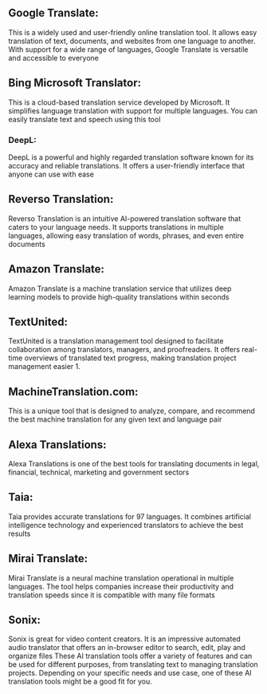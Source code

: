 ## Google Translate:
This is a widely used and user-friendly online translation tool. It allows easy translation of text, documents, and websites from one language to another. With support for a wide range of languages, Google Translate is versatile and accessible to everyone 
## Bing Microsoft Translator:
This is a cloud-based translation service developed by Microsoft. It simplifies language translation with support for multiple languages. You can easily translate text and speech using this tool 
### DeepL:
DeepL is a powerful and highly regarded translation software known for its accuracy and reliable translations. It offers a user-friendly interface that anyone can use with ease 
## Reverso Translation:
Reverso Translation is an intuitive AI-powered translation software that caters to your language needs. It supports translations in multiple languages, allowing easy translation of words, phrases, and even entire documents 
## Amazon Translate:
Amazon Translate is a machine translation service that utilizes deep learning models to provide high-quality translations within seconds 
## TextUnited: 
TextUnited is a translation management tool designed to facilitate collaboration among translators, managers, and proofreaders. It offers real-time overviews of translated text progress, making translation project management easier 1.
## MachineTranslation.com:
This is a unique tool that is designed to analyze, compare, and recommend the best machine translation for any given text and language pair 
## Alexa Translations:
Alexa Translations is one of the best tools for translating documents in legal, financial, technical, marketing and government sectors 
## Taia:
Taia provides accurate translations for 97 languages. It combines artificial intelligence technology and experienced translators to achieve the best results 
## Mirai Translate:
Mirai Translate is a neural machine translation operational in multiple languages. The tool helps companies increase their productivity and translation speeds since it is compatible with many file formats 
## Sonix:
Sonix is great for video content creators. It is an impressive automated audio translator that offers an in-browser editor to search, edit, play and organize files 
These AI translation tools offer a variety of features and can be used for different purposes, from translating text to managing translation projects. Depending on your specific needs and use case, one of these AI translation tools might be a good fit for you.
